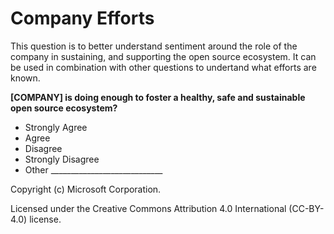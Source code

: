 # Company Efforts
This question is to better understand sentiment around the role of the company in sustaining, and supporting the open source ecosystem.   It can be used in combination with other questions to undertand what efforts are known.


**[COMPANY] is doing enough to foster a healthy, safe and sustainable open source ecosystem?**
- Strongly Agree
- Agree
- Disagree
- Strongly Disagree
- Other ____________________________

Copyright (c) Microsoft Corporation.

Licensed under the Creative Commons Attribution 4.0 International (CC-BY-4.0) license.